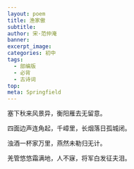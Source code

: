 ```yaml
---
layout: poem
title: 渔家傲
subtitle: 
author: 宋·范仲淹
banner: 
excerpt_image: 
categories: 初中
tags:
  - 部编版
  - 必背
  - 古诗词
top: 
meta: Springfield
---
```




塞下秋来风景异，衡阳雁去无留意。

四面边声连角起，千嶂里，长烟落日孤城闭。

浊酒一杯家万里，燕然未勒归无计。

羌管悠悠霜满地，人不寐，将军白发征夫泪。